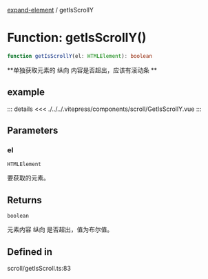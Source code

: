 [expand-element](../globals.md) / getIsScrollY

# Function: getIsScrollY()

```ts
function getIsScrollY(el: HTMLElement): boolean
```

**单独获取元素的 纵向 内容是否超出，应该有滚动条 **

<Badge type="tip" text="version: v0.0.4+" />

<script setup>
  import GetIsScrollY from './../../.vitepress/components/scroll/GetIsScrollY.vue'
</script>

## example

<GetIsScrollY></GetIsScrollY>

::: details
<<< ./../../.vitepress/components/scroll/GetIsScrollY.vue
:::

## Parameters

### el

`HTMLElement`

要获取的元素。

## Returns

`boolean`

元素内容 纵向 是否超出，值为布尔值。

## Defined in

scroll/getIsScroll.ts:83
